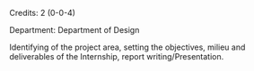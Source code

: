 Credits: 2 (0-0-4)

Department: Department of Design

Identifying of the project area, setting the objectives, milieu and deliverables of the Internship, report writing/Presentation.